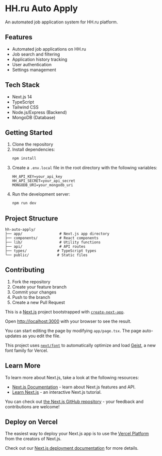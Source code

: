 # HH.ru Auto Apply

An automated job application system for HH.ru platform.

## Features

- Automated job applications on HH.ru
- Job search and filtering
- Application history tracking
- User authentication
- Settings management

## Tech Stack

- Next.js 14
- TypeScript
- Tailwind CSS
- Node.js/Express (Backend)
- MongoDB (Database)

## Getting Started

1. Clone the repository
2. Install dependencies:
   ```bash
   npm install
   ```
3. Create a `.env.local` file in the root directory with the following variables:
   ```
   HH_API_KEY=your_api_key
   HH_API_SECRET=your_api_secret
   MONGODB_URI=your_mongodb_uri
   ```
4. Run the development server:
   ```bash
   npm run dev
   ```

## Project Structure

```
hh-auto-apply/
├── app/                 # Next.js app directory
├── components/          # React components
├── lib/                 # Utility functions
├── api/                 # API routes
├── types/              # TypeScript types
└── public/             # Static files
```

## Contributing

1. Fork the repository
2. Create your feature branch
3. Commit your changes
4. Push to the branch
5. Create a new Pull Request

This is a [Next.js](https://nextjs.org) project bootstrapped with [`create-next-app`](https://nextjs.org/docs/app/api-reference/cli/create-next-app).

Open [http://localhost:3000](http://localhost:3000) with your browser to see the result.

You can start editing the page by modifying `app/page.tsx`. The page auto-updates as you edit the file.

This project uses [`next/font`](https://nextjs.org/docs/app/building-your-application/optimizing/fonts) to automatically optimize and load [Geist](https://vercel.com/font), a new font family for Vercel.

## Learn More

To learn more about Next.js, take a look at the following resources:

- [Next.js Documentation](https://nextjs.org/docs) - learn about Next.js features and API.
- [Learn Next.js](https://nextjs.org/learn) - an interactive Next.js tutorial.

You can check out [the Next.js GitHub repository](https://github.com/vercel/next.js) - your feedback and contributions are welcome!

## Deploy on Vercel

The easiest way to deploy your Next.js app is to use the [Vercel Platform](https://vercel.com/new?utm_medium=default-template&filter=next.js&utm_source=create-next-app&utm_campaign=create-next-app-readme) from the creators of Next.js.

Check out our [Next.js deployment documentation](https://nextjs.org/docs/app/building-your-application/deploying) for more details.
